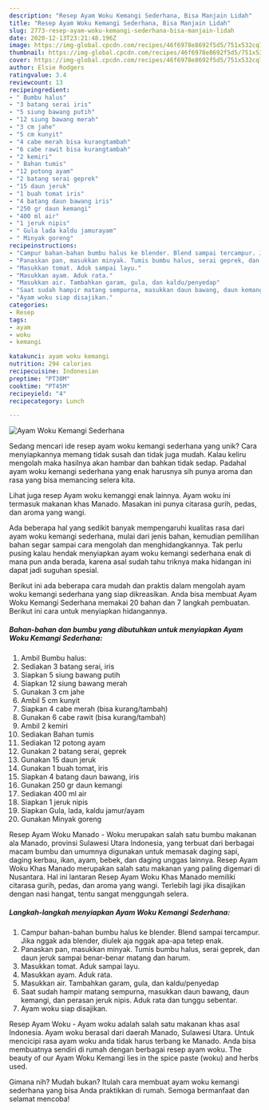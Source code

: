 ```yaml
---
description: "Resep Ayam Woku Kemangi Sederhana, Bisa Manjain Lidah"
title: "Resep Ayam Woku Kemangi Sederhana, Bisa Manjain Lidah"
slug: 2773-resep-ayam-woku-kemangi-sederhana-bisa-manjain-lidah
date: 2020-12-13T23:21:48.196Z
image: https://img-global.cpcdn.com/recipes/46f6978e8692f5d5/751x532cq70/ayam-woku-kemangi-sederhana-foto-resep-utama.jpg
thumbnail: https://img-global.cpcdn.com/recipes/46f6978e8692f5d5/751x532cq70/ayam-woku-kemangi-sederhana-foto-resep-utama.jpg
cover: https://img-global.cpcdn.com/recipes/46f6978e8692f5d5/751x532cq70/ayam-woku-kemangi-sederhana-foto-resep-utama.jpg
author: Elsie Rodgers
ratingvalue: 3.4
reviewcount: 13
recipeingredient:
- " Bumbu halus"
- "3 batang serai iris"
- "5 siung bawang putih"
- "12 siung bawang merah"
- "3 cm jahe"
- "5 cm kunyit"
- "4 cabe merah bisa kurangtambah"
- "6 cabe rawit bisa kurangtambah"
- "2 kemiri"
- " Bahan tumis"
- "12 potong ayam"
- "2 batang serai geprek"
- "15 daun jeruk"
- "1 buah tomat iris"
- "4 batang daun bawang iris"
- "250 gr daun kemangi"
- "400 ml air"
- "1 jeruk nipis"
- " Gula lada kaldu jamurayam"
- " Minyak goreng"
recipeinstructions:
- "Campur bahan-bahan bumbu halus ke blender. Blend sampai tercampur. Jika nggak ada blender, diulek aja nggak apa-apa tetep enak."
- "Panaskan pan, masukkan minyak. Tumis bumbu halus, serai geprek, dan daun jeruk sampai benar-benar matang dan harum."
- "Masukkan tomat. Aduk sampai layu."
- "Masukkan ayam. Aduk rata."
- "Masukkan air. Tambahkan garam, gula, dan kaldu/penyedap"
- "Saat sudah hampir matang sempurna, masukkan daun bawang, daun kemangi, dan perasan jeruk nipis. Aduk rata dan tunggu sebentar."
- "Ayam woku siap disajikan."
categories:
- Resep
tags:
- ayam
- woku
- kemangi

katakunci: ayam woku kemangi 
nutrition: 294 calories
recipecuisine: Indonesian
preptime: "PT30M"
cooktime: "PT45M"
recipeyield: "4"
recipecategory: Lunch

---
```



![Ayam Woku Kemangi Sederhana](https://img-global.cpcdn.com/recipes/46f6978e8692f5d5/751x532cq70/ayam-woku-kemangi-sederhana-foto-resep-utama.jpg)

Sedang mencari ide resep ayam woku kemangi sederhana yang unik? Cara menyiapkannya memang tidak susah dan tidak juga mudah. Kalau keliru mengolah maka hasilnya akan hambar dan bahkan tidak sedap. Padahal ayam woku kemangi sederhana yang enak harusnya sih punya aroma dan rasa yang bisa memancing selera kita.

Lihat juga resep Ayam woku kemanggi enak lainnya. Ayam woku ini termasuk makanan khas Manado. Masakan ini punya citarasa gurih, pedas, dan aroma yang wangi.

Ada beberapa hal yang sedikit banyak mempengaruhi kualitas rasa dari ayam woku kemangi sederhana, mulai dari jenis bahan, kemudian pemilihan bahan segar sampai cara mengolah dan menghidangkannya. Tak perlu pusing kalau hendak menyiapkan ayam woku kemangi sederhana enak di mana pun anda berada, karena asal sudah tahu triknya maka hidangan ini dapat jadi suguhan spesial.


Berikut ini ada beberapa cara mudah dan praktis dalam mengolah ayam woku kemangi sederhana yang siap dikreasikan. Anda bisa membuat Ayam Woku Kemangi Sederhana memakai 20 bahan dan 7 langkah pembuatan. Berikut ini cara untuk menyiapkan hidangannya.

<!--inarticleads1-->

##### Bahan-bahan dan bumbu yang dibutuhkan untuk menyiapkan Ayam Woku Kemangi Sederhana:

1. Ambil  Bumbu halus:
1. Sediakan 3 batang serai, iris
1. Siapkan 5 siung bawang putih
1. Siapkan 12 siung bawang merah
1. Gunakan 3 cm jahe
1. Ambil 5 cm kunyit
1. Siapkan 4 cabe merah (bisa kurang/tambah)
1. Gunakan 6 cabe rawit (bisa kurang/tambah)
1. Ambil 2 kemiri
1. Sediakan  Bahan tumis
1. Sediakan 12 potong ayam
1. Gunakan 2 batang serai, geprek
1. Gunakan 15 daun jeruk
1. Gunakan 1 buah tomat, iris
1. Siapkan 4 batang daun bawang, iris
1. Gunakan 250 gr daun kemangi
1. Sediakan 400 ml air
1. Siapkan 1 jeruk nipis
1. Siapkan  Gula, lada, kaldu jamur/ayam
1. Gunakan  Minyak goreng


Resep Ayam Woku Manado - Woku merupakan salah satu bumbu makanan ala Manado, provinsi Sulawesi Utara Indonesia, yang terbuat dari berbagai macam bumbu dan umumnya digunakan untuk memasak daging sapi, daging kerbau, ikan, ayam, bebek, dan daging unggas lainnya. Resep Ayam Woku Khas Manado merupakan salah satu makanan yang paling digemari di Nusantara. Hal ini lantaran Resep Ayam Woku Khas Manado memiliki citarasa gurih, pedas, dan aroma yang wangi. Terlebih lagi jika disajikan dengan nasi hangat, tentu sangat menggungah selera. 

<!--inarticleads2-->

##### Langkah-langkah menyiapkan Ayam Woku Kemangi Sederhana:

1. Campur bahan-bahan bumbu halus ke blender. Blend sampai tercampur. Jika nggak ada blender, diulek aja nggak apa-apa tetep enak.
1. Panaskan pan, masukkan minyak. Tumis bumbu halus, serai geprek, dan daun jeruk sampai benar-benar matang dan harum.
1. Masukkan tomat. Aduk sampai layu.
1. Masukkan ayam. Aduk rata.
1. Masukkan air. Tambahkan garam, gula, dan kaldu/penyedap
1. Saat sudah hampir matang sempurna, masukkan daun bawang, daun kemangi, dan perasan jeruk nipis. Aduk rata dan tunggu sebentar.
1. Ayam woku siap disajikan.


Resep Ayam Woku - Ayam woku adalah salah satu makanan khas asal Indonesia. Ayam woku berasal dari daerah Manado, Sulawesi Utara. Untuk mencicipi rasa ayam woku anda tidak harus terbang ke Manado. Anda bisa membuatnya sendiri di rumah dengan berbagai resep ayam woku. The beauty of our Ayam Woku Kemangi lies in the spice paste (woku) and herbs used. 

Gimana nih? Mudah bukan? Itulah cara membuat ayam woku kemangi sederhana yang bisa Anda praktikkan di rumah. Semoga bermanfaat dan selamat mencoba!
